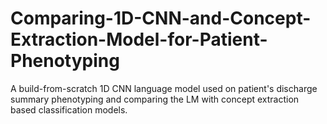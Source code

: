 # Comparing-1D-CNN-and-Concept-Extraction-Model-for-Patient-Phenotyping
A build-from-scratch 1D CNN language model used on patient's discharge summary phenotyping and comparing the LM with concept extraction based classification models.
